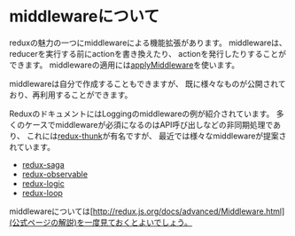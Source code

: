 # middlewareについて

reduxの魅力の一つにmiddlewareによる機能拡張があります。
middlewareは、reducerを実行する前にactionを書き換えたり、
actionを発行したりすることができます。
middlewareの適用には[applyMiddleware](http://redux.js.org/docs/api/applyMiddleware.html)を使います。

middlewareは自分で作成することもできますが、
既に様々なものが公開されており、再利用することができます。

ReduxのドキュメントにはLoggingのmiddlewareの例が紹介されています。
多くのケースでmiddlewareが必須になるのはAPI呼び出しなどの非同期処理であり、
これには[redux-thunk](https://github.com/gaearon/redux-thunk)が有名ですが、
最近では様々なmiddlewareが提案されています。
- [redux-saga](https://github.com/yelouafi/redux-saga)
- [redux-observable](https://redux-observable.js.org)
- [redux-logic](https://github.com/jeffbski/redux-logic)
- [redux-loop](https://github.com/redux-loop/redux-loop)

middlewareについては[http://redux.js.org/docs/advanced/Middleware.html](公式ページの解説)を一度見ておくとよいでしょう。
